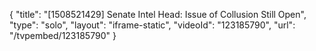 {
    "title": "[1508521429] Senate Intel Head: Issue of Collusion Still Open",
    "type": "solo",
    "layout": "iframe-static",
    "videoId": "123185790",
    "url": "\/tvpembed\/123185790"
}